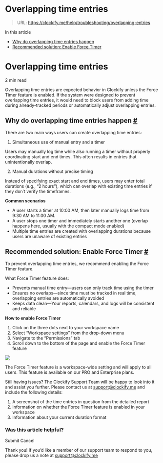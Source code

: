 # Overlapping time entries

> URL: https://clockify.me/help/troubleshooting/overlapping-entries

In this article

* [Why do overlapping time entries happen](#why-do-overlapping-time-entries-happen)
* [Recommended solution: Enable Force Timer](#recommended-solution-enable-force-timer)

# Overlapping time entries

2 min read

Overlapping time entries are expected behavior in Clockify unless the Force Timer feature is enabled. If the system were designed to prevent overlapping time entries, it would need to block users from adding time during already-tracked periods or automatically adjust overlapping entries.

## Why do overlapping time entries happen [#](#why-do-overlapping-time-entries-happen)

There are two main ways users can create overlapping time entries:

1. Simultaneous use of manual entry and a timer



Users may manually log time while also running a timer without properly coordinating start and end times. This often results in entries that unintentionally overlap.

2. Manual durations without precise timing



Instead of specifying exact start and end times, users may enter total durations (e.g., “2 hours”), which can overlap with existing time entries if they don’t verify the timeframes.

**Common scenarios**

* A user starts a timer at 10:00 AM, then later manually logs time from 9:30 AM to 11:00 AM.
* A user stops one timer and immediately starts another one (overlap happens here, usually with the compact mode enabled)
* Multiple time entries are created with overlapping durations because users are unaware of existing entries

## Recommended solution: Enable Force Timer [#](#recommended-solution-enable-force-timer)

To prevent overlapping time entries, we recommend enabling the Force Timer feature.

What Force Timer feature does:

* Prevents manual time entry—users can only track time using the timer
* Ensures no overlaps—since time must be tracked in real time, overlapping entries are automatically avoided
* Keeps data clean—Your reports, calendars, and logs will be consistent and reliable

**How to enable Force Timer**

1. Click on the three dots next to your workspace name
2. Select “Workspace settings” from the drop-down menu
3. Navigate to the “Permissions” tab
4. Scroll down to the bottom of the page and enable the Force Timer feature

![](https://clockify.me/help/wp-content/uploads/2025/06/AD_4nXfYq6KslWqA2ZjN1amUI3nK_rK2zCPzeRrIC7RtQvQ9lGeTjpudkYySDHTyzRUBWmH9YNspVmiwfxZE6PPm3rJA0W8TwljsRsGlRerCPChCYCTJvZiHIAKd8uYlHIlnqDWY3lbuNw.png)

The Force Timer feature is a workspace-wide setting and will apply to all users. This feature is available on our PRO and Enterprise plans.

Still having issues? The Clockify Support Team will be happy to look into it and assist you further. Please contact us at [support@clockify.me](mailto:support@clockify.me) and include the following details:

1. A screenshot of the time entries in question from the detailed report
2. Information on whether the Force Timer feature is enabled in your workspace
3. Information about your current duration format

### Was this article helpful?

Submit
Cancel

Thank you! If you’d like a member of our support team to respond to you, please drop us a note at support@clockify.me